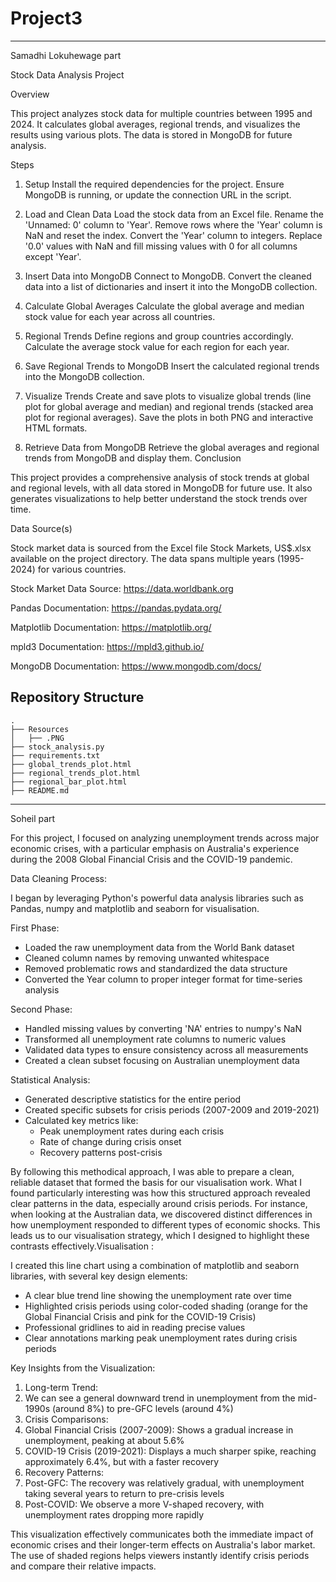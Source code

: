 # Project3

-------------------------------------------------------------------------------
Samadhi Lokuhewage part

Stock Data Analysis Project

Overview

This project analyzes stock data for multiple countries between 1995 and 2024. It calculates global averages, regional trends, and visualizes the results using various plots. The data is stored in MongoDB for future analysis.

Steps

1. Setup
Install the required dependencies for the project. Ensure MongoDB is running, or update the connection URL in the script.



3. Load and Clean Data
Load the stock data from an Excel file.
Rename the 'Unnamed: 0' column to 'Year'.
Remove rows where the 'Year' column is NaN and reset the index.
Convert the 'Year' column to integers.
Replace '0.0' values with NaN and fill missing values with 0 for all columns except 'Year'.



5. Insert Data into MongoDB
Connect to MongoDB.
Convert the cleaned data into a list of dictionaries and insert it into the MongoDB collection.



7. Calculate Global Averages
Calculate the global average and median stock value for each year across all countries.
8. Regional Trends
Define regions and group countries accordingly.
Calculate the average stock value for each region for each year.


10. Save Regional Trends to MongoDB
Insert the calculated regional trends into the MongoDB collection.



12. Visualize Trends
Create and save plots to visualize global trends (line plot for global average and median) and regional trends (stacked area plot for regional averages).
Save the plots in both PNG and interactive HTML formats.



14. Retrieve Data from MongoDB
Retrieve the global averages and regional trends from MongoDB and display them.
Conclusion

This project provides a comprehensive analysis of stock trends at global and regional levels, with all data stored in MongoDB for future use. It also generates visualizations to help better understand the stock trends over time.










Data Source(s)

Stock market data is sourced from the Excel file Stock Markets, US$.xlsx available on the project directory. The data spans multiple years (1995-2024) for various countries.

Stock Market Data Source: https://data.worldbank.org

Pandas Documentation: https://pandas.pydata.org/

Matplotlib Documentation: https://matplotlib.org/

mpld3 Documentation: https://mpld3.github.io/

MongoDB Documentation: https://www.mongodb.com/docs/




## Repository Structure
```
.
├── Resources
│   ├── .PNG
├── stock_analysis.py
├── requirements.txt
├── global_trends_plot.html
├── regional_trends_plot.html
├── regional_bar_plot.html
├── README.md
```

-------------------------------------------------------------------------------
Soheil part

For this project, I focused on analyzing unemployment trends across major economic crises, with a particular emphasis on Australia's experience during the 2008 Global Financial Crisis and the COVID-19 pandemic.

Data Cleaning Process:

I began by leveraging Python's powerful data analysis libraries such as Pandas, numpy and matplotlib and seaborn for visualisation.

First Phase:
- Loaded the raw unemployment data from the World Bank dataset
- Cleaned column names by removing unwanted whitespace
- Removed problematic rows and standardized the data structure
- Converted the Year column to proper integer format for time-series analysis

Second Phase:

- Handled missing values by converting 'NA' entries to numpy's NaN
- Transformed all unemployment rate columns to numeric values
- Validated data types to ensure consistency across all measurements
- Created a clean subset focusing on Australian unemployment data

Statistical Analysis:

- Generated descriptive statistics for the entire period
- Created specific subsets for crisis periods (2007-2009 and 2019-2021)
- Calculated key metrics like:
    - Peak unemployment rates during each crisis
    - Rate of change during crisis onset
    - Recovery patterns post-crisis

By following this methodical approach, I was able to prepare a clean, reliable dataset that formed the basis for our visualisation work. What I found particularly interesting was how this structured approach revealed clear patterns in the data, especially around crisis periods. For instance, when looking at the Australian data, we discovered distinct differences in how unemployment responded to different types of economic shocks. This leads us to our visualisation strategy, which I designed to highlight these contrasts effectively.Visualisation :

I created this line chart using a combination of matplotlib and seaborn libraries, with several key design elements:
- A clear blue trend line showing the unemployment rate over time
- Highlighted crisis periods using color-coded shading (orange for the Global Financial Crisis and pink for the COVID-19 Crisis)
- Professional gridlines to aid in reading precise values
- Clear annotations marking peak unemployment rates during crisis periods

Key Insights from the Visualization:
1. Long-term Trend:
2. We can see a general downward trend in unemployment from the mid-1990s (around 8%) to pre-GFC levels (around 4%)
3. Crisis Comparisons:
4. Global Financial Crisis (2007-2009): Shows a gradual increase in unemployment, peaking at about 5.6%
5. COVID-19 Crisis (2019-2021): Displays a much sharper spike, reaching approximately 6.4%, but with a faster recovery
6. Recovery Patterns:
7. Post-GFC: The recovery was relatively gradual, with unemployment taking several years to return to pre-crisis levels
8. Post-COVID: We observe a more V-shaped recovery, with unemployment rates dropping more rapidly

This visualization effectively communicates both the immediate impact of economic crises and their longer-term effects on Australia's labor market. The use of shaded regions helps viewers instantly identify crisis periods and compare their relative impacts.
